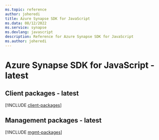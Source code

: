 ```yaml
---
ms.topic: reference
author: joheredi
title: Azure Synapse SDK for JavaScript
ms.data: 08/12/2022
ms.service: synapse
ms.devlang: javascript
description: Reference for Azure Synapse SDK for JavaScript
ms.author: joheredi
---
```

# Azure Synapse SDK for JavaScript - latest

## Client packages - latest
[!INCLUDE [client-packages](synapse-client-index.md)]
## Management packages - latest
[!INCLUDE [mgmt-packages](synapse-mgmt-index.md)]